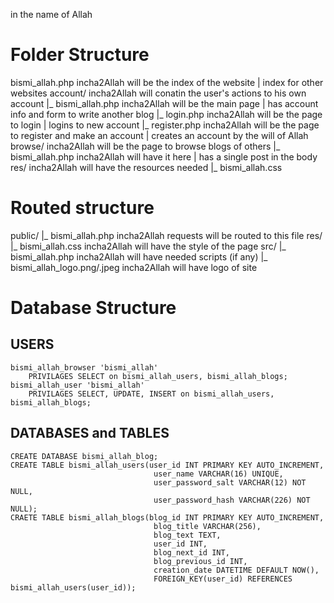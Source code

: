in the name of Allah


# Folder Structure
bismi_allah.php                 incha2Allah will be the index of the website                                        | index for other websites
account/                        incha2Allah will conatin the user's actions to his own account
 |_ bismi_allah.php             incha2Allah will be the main page                                                   | has account info and form to write another blog
 |_ login.php                   incha2Allah will be the page to login                                               | logins to new account
 |_ register.php                incha2Allah will be the page to register and make an account                        | creates an account by the will of Allah
browse/                         incha2Allah will be the page to browse blogs of others
 |_ bismi_allah.php             incha2Allah will have it here                                                       | has a single post in the body
res/                            incha2Allah will have the resources needed
 |_ bismi_allah.css

# Routed structure
public/
 |_ bismi_allah.php             incha2Allah requests will be routed to this file
res/
 |_ bismi_allah.css             incha2Allah will have the style of the page
src/
 |_ bismi_allah.php             incha2Allah will have needed scripts (if any)
 |_ bismi_allah_logo.png/.jpeg  incha2Allah will have logo of site

# Database Structure

## USERS
    bismi_allah_browser 'bismi_allah'
        PRIVILAGES SELECT on bismi_allah_users, bismi_allah_blogs;
    bismi_allah_user 'bismi_allah'
        PRIVILAGES SELECT, UPDATE, INSERT on bismi_allah_users, bismi_allah_blogs;

## DATABASES and TABLES
    CREATE DATABASE bismi_allah_blog;
    CREATE TABLE bismi_allah_users(user_id INT PRIMARY KEY AUTO_INCREMENT,
                                    user_name VARCHAR(16) UNIQUE,
                                    user_password_salt VARCHAR(12) NOT NULL,
                                    user_password_hash VARCHAR(226) NOT NULL);
    CRAETE TABLE bismi_allah_blogs(blog_id INT PRIMARY KEY AUTO_INCREMENT,
                                    blog_title VARCHAR(256),
                                    blog_text TEXT,
                                    user_id INT,
                                    blog_next_id INT,
                                    blog_previous_id INT,
                                    creation_date DATETIME DEFAULT NOW(),
                                    FOREIGN_KEY(user_id) REFERENCES bismi_allah_users(user_id));

